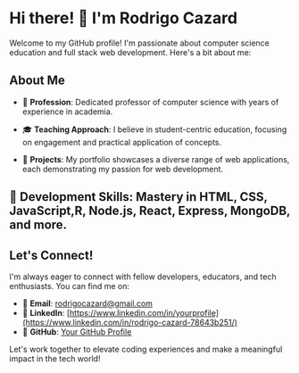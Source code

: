 
# Hi there! 👋 I'm Rodrigo Cazard

Welcome to my GitHub profile! I'm passionate about computer science education and full stack web development. Here's a bit about me:

## About Me

- 💼 **Profession**: Dedicated professor of computer science with years of experience in academia.
- 🎓 **Teaching Approach**: I believe in student-centric education, focusing on engagement and practical application of concepts.

- 🌟 **Projects**: My portfolio showcases a diverse range of web applications, each demonstrating my passion for web development.

## 🚀 **Development Skills**: Mastery in HTML, CSS, JavaScript,R, Node.js, React, Express, MongoDB, and more.


## Let's Connect!

I'm always eager to connect with fellow developers, educators, and tech enthusiasts. You can find me on:

- 📧 **Email**: [rodrigocazard@gmail.com](mailto:rodrigocazard@gmail.com)
- 💼 **LinkedIn**: [https://www.linkedin.com/in/yourprofile](https://www.linkedin.com/in/rodrigo-cazard-78643b251/)
- 🔗 **GitHub**: [Your GitHub Profile](https://github.com/RodrigoCazard)

Let's work together to elevate coding experiences and make a meaningful impact in the tech world!

